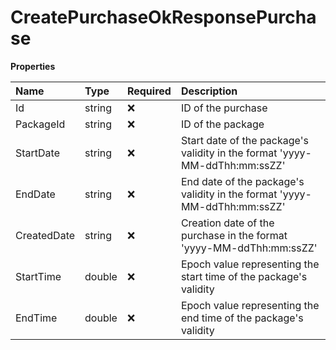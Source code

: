 # CreatePurchaseOkResponsePurchase

**Properties**

| Name        | Type   | Required | Description                                                                |
| :---------- | :----- | :------- | :------------------------------------------------------------------------- |
| Id          | string | ❌       | ID of the purchase                                                         |
| PackageId   | string | ❌       | ID of the package                                                          |
| StartDate   | string | ❌       | Start date of the package's validity in the format 'yyyy-MM-ddThh:mm:ssZZ' |
| EndDate     | string | ❌       | End date of the package's validity in the format 'yyyy-MM-ddThh:mm:ssZZ'   |
| CreatedDate | string | ❌       | Creation date of the purchase in the format 'yyyy-MM-ddThh:mm:ssZZ'        |
| StartTime   | double | ❌       | Epoch value representing the start time of the package's validity          |
| EndTime     | double | ❌       | Epoch value representing the end time of the package's validity            |
